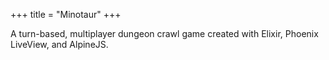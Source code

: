 +++
title = "Minotaur"
+++

A turn-based, multiplayer dungeon crawl game created with Elixir, Phoenix LiveView, and AlpineJS.

